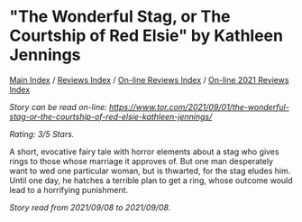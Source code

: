 # "The Wonderful Stag, or The Courtship of Red Elsie" by Kathleen Jennings

[Main Index](../../../README.md) / [Reviews Index](../../README.md) / [On-line Reviews Index](../README.md) / [On-line 2021 Reviews Index](README.md)

*Story can be read on-line: <https://www.tor.com/2021/09/01/the-wonderful-stag-or-the-courtship-of-red-elsie-kathleen-jennings/>*

*Rating: 3/5 Stars.*

A short, evocative fairy tale with horror elements about a stag who gives rings to those whose marriage it approves of. But one man desperately want to wed one particular woman, but is thwarted, for the stag eludes him. Until one day, he hatches a terrible plan to get a ring, whose outcome would lead to a horrifying punishment.

*Story read from 2021/09/08 to 2021/09/08.*
